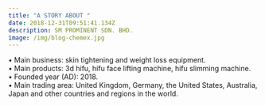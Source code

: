 ```yaml
---
title: "A STORY ABOUT "
date: 2018-12-31T09:51:41.134Z
description: SM PROMINENT SDN. BHD.
image: /img/blog-chemex.jpg
---
```



• Main business: skin tightening and weight loss equipment.\
• Main products: 3d hifu, hifu face lifting machine, hifu slimming machine.\
• Founded year (AD): 2018.\
• Main trading area: United Kingdom, Germany, the United States, Australia, Japan and other countries and regions in the world.